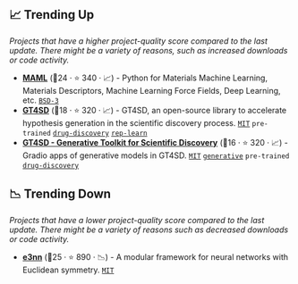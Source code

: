 ## 📈 Trending Up

_Projects that have a higher project-quality score compared to the last update. There might be a variety of reasons, such as increased downloads or code activity._

- <b><a href="https://github.com/materialsvirtuallab/maml">MAML</a></b> (🥈24 ·  ⭐ 340 · 📈) - Python for Materials Machine Learning, Materials Descriptors, Machine Learning Force Fields, Deep Learning, etc. <code><a href="http://bit.ly/3aKzpTv">BSD-3</a></code>
- <b><a href="https://github.com/GT4SD/gt4sd-core">GT4SD</a></b> (🥇18 ·  ⭐ 320 · 📈) - GT4SD, an open-source library to accelerate hypothesis generation in the scientific discovery process. <code><a href="http://bit.ly/34MBwT8">MIT</a></code> <code>pre-trained</code> <a href="https://en.wikipedia.org/wiki/Drug_design#Computer-aided_drug_design"><code>drug-discovery</code></a> <a href="https://en.wikipedia.org/wiki/Feature_learning"><code>rep-learn</code></a>
- <b><a href="https://huggingface.co/GT4SD">GT4SD - Generative Toolkit for Scientific Discovery</a></b> (🥈16 ·  ⭐ 320 · 📈) - Gradio apps of generative models in GT4SD. <code><a href="http://bit.ly/34MBwT8">MIT</a></code> <a href="https://en.wikipedia.org/wiki/Generative_model"><code>generative</code></a> <code>pre-trained</code> <a href="https://en.wikipedia.org/wiki/Drug_design#Computer-aided_drug_design"><code>drug-discovery</code></a>

## 📉 Trending Down

_Projects that have a lower project-quality score compared to the last update. There might be a variety of reasons such as decreased downloads or code activity._

- <b><a href="https://github.com/e3nn/e3nn">e3nn</a></b> (🥇25 ·  ⭐ 890 · 📉) - A modular framework for neural networks with Euclidean symmetry. <code><a href="http://bit.ly/34MBwT8">MIT</a></code>

